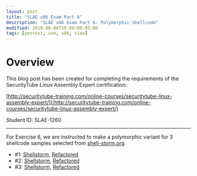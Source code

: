 ```yaml
---
layout: post
title: "SLAE x86 Exam Part 6"
description: "SLAE x86 Exam Part 6: Polymorphic Shellcode"
modified: 2018-06-06T10:00:00-05:00
tags: [pentest, asm, x86, slae]
---
```


# Overview
This blog post has been created for completing the requirements of the
SecurityTube Linux Assembly Expert certification:

[http://securitytube-training.com/online-courses/securitytube-linux-assembly-expert/](/http://securitytube-training.com/online-courses/securitytube-linux-assembly-expert/)

Student ID: SLAE-1260

---

For Exercise 6, we are instructed to make a polymorphic variant for 3 shellcode
samples selected from [shell-storm.org](http://shell-storm.org).  

 * #1: [Shellstorm](http://shell-storm.org/shellcode/files/shellcode-551.php), [Refactored](/slae-6-poly1/)
 * #2: [Shellstorm](http://shell-storm.org/shellcode/files/shellcode-893.php), [Refactored](/slae-6-poly2/)
 * #3: [Shellstorm](http://shell-storm.org/shellcode/files/shellcode-672.php), [Refactored](/slae-6-poly3/)
